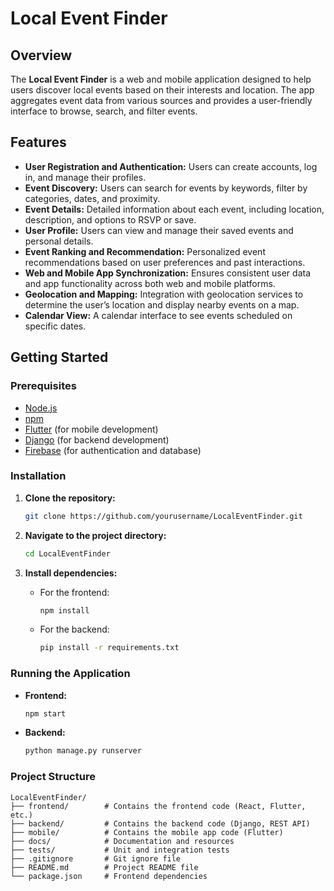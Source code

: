 # Local Event Finder

## Overview

The **Local Event Finder** is a web and mobile application designed to help users discover local events based on their interests and location. The app aggregates event data from various sources and provides a user-friendly interface to browse, search, and filter events.

## Features

- **User Registration and Authentication:** Users can create accounts, log in, and manage their profiles.
- **Event Discovery:** Users can search for events by keywords, filter by categories, dates, and proximity.
- **Event Details:** Detailed information about each event, including location, description, and options to RSVP or save.
- **User Profile:** Users can view and manage their saved events and personal details.
- **Event Ranking and Recommendation:** Personalized event recommendations based on user preferences and past interactions.
- **Web and Mobile App Synchronization:** Ensures consistent user data and app functionality across both web and mobile platforms.
- **Geolocation and Mapping:** Integration with geolocation services to determine the user’s location and display nearby events on a map.
- **Calendar View:** A calendar interface to see events scheduled on specific dates.

## Getting Started

### Prerequisites

- [Node.js](https://nodejs.org/)
- [npm](https://www.npmjs.com/)
- [Flutter](https://flutter.dev/) (for mobile development)
- [Django](https://www.djangoproject.com/) (for backend development)
- [Firebase](https://firebase.google.com/) (for authentication and database)

### Installation

1. **Clone the repository:**
    ```bash
    git clone https://github.com/yourusername/LocalEventFinder.git
    ```

2. **Navigate to the project directory:**
    ```bash
    cd LocalEventFinder
    ```

3. **Install dependencies:**
    - For the frontend:
        ```bash
        npm install
        ```
    - For the backend:
        ```bash
        pip install -r requirements.txt
        ```

### Running the Application

- **Frontend:**
    ```bash
    npm start
    ```
- **Backend:**
    ```bash
    python manage.py runserver
    ```

### Project Structure

```plaintext
LocalEventFinder/
├── frontend/        # Contains the frontend code (React, Flutter, etc.)
├── backend/         # Contains the backend code (Django, REST API)
├── mobile/          # Contains the mobile app code (Flutter)
├── docs/            # Documentation and resources
├── tests/           # Unit and integration tests
├── .gitignore       # Git ignore file
├── README.md        # Project README file
└── package.json     # Frontend dependencies
